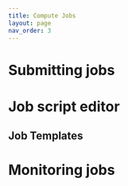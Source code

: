 ```yaml
---
title: Compute Jobs
layout: page
nav_order: 3
---
```


# Submitting jobs

# Job script editor

## Job Templates

# Monitoring jobs